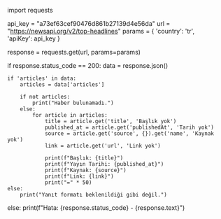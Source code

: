 import requests

api_key = "a73ef63cef90476d861b27139d4e56da"
url = "https://newsapi.org/v2/top-headlines"
params = {
    'country': 'tr',  
    'apiKey': api_key
}

response = requests.get(url, params=params)

if response.status_code == 200:
    data = response.json()
    

    if 'articles' in data:
        articles = data['articles']
        
        if not articles:
            print("Haber bulunamadı.")
        else:
            for article in articles:
                title = article.get('title', 'Başlık yok')
                published_at = article.get('publishedAt', 'Tarih yok')
                source = article.get('source', {}).get('name', 'Kaynak yok')
                link = article.get('url', 'Link yok')

                print(f"Başlık: {title}")
                print(f"Yayın Tarihi: {published_at}")
                print(f"Kaynak: {source}")
                print(f"Link: {link}")
                print("=" * 50) 
    else:
        print("Yanıt formatı beklenildiği gibi değil.")
else:
    print(f"Hata: {response.status_code} - {response.text}")  
